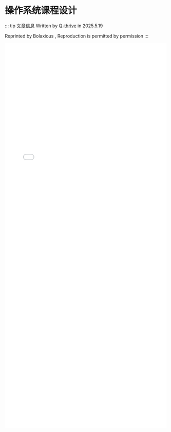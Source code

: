 # 操作系统课程设计
::: tip 文章信息
Written by [Q-thrive](https://github.com/Qthrive) in 2025.5.19

Reprinted by Bolaxious , Reproduction is permitted by permission
::: 

<embed src="/BemoDB/sys-5.pdf" type="application/pdf" width="100%" height="1200px" />